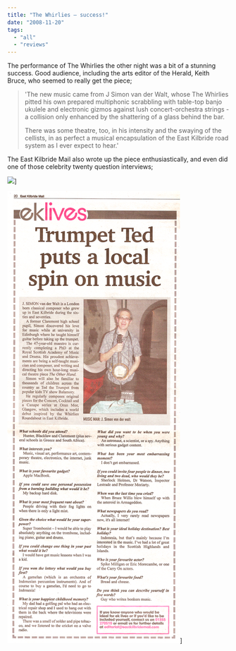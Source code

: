 ```yaml
---
title: "The Whirlies – success!"
date: "2008-11-20"
tags: 
  - "all"
  - "reviews"
---
```


The performance of The Whirlies the other night was a bit of a stunning success. Good audience, including the arts editor of the Herald, Keith Bruce, who seemed to really get the piece;

> 'The new music came from J Simon van der Walt, whose The Whirlies pitted his own prepared multiphonic scrabbling with table-top banjo ukulele and electronic gizmos against lush concert-orchestra strings - a collision only enhanced by the shattering of a glass behind the bar.
> 
> There was some theatre, too, in his intensity and the swaying of the cellists, in as perfect a musical encapsulation of the East Kilbride road system as I ever expect to hear.'

The East Kilbride Mail also wrote up the piece enthusiastically, and even did one of those celebrity twenty question interviews;

![](../static/img/whirlies-ekmail.png)]

![](../static/img/ted-ekmail01.png)]

